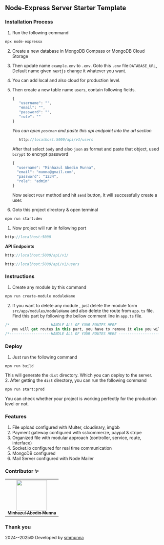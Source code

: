 ## Node-Express Server Starter Template

### Installation Process
1. Run the following command
```javascript
npx node-expressx
```
2. Create a new database in MongoDB Compass or MongoDB Cloud Storage
3. Then update  name `example.env` to `.env`. Goto this `.env` file `DATABASE_URL`, Default name given `nextjs` change it whatever you want.
4. You can add local and also cloud for production level.
5. Then create a new table name `users`, contain following fields.
   ```javascript
   {
      "username": "",
      "email": "",
      "password": "",
      "role": ""
   }
   ```
   *You can open `postman` and paste this api endpoint into the url section*
   ```javascript   
      http://localhost:5000/api/v1/users
   ```
   After that select `body` and also `json` as format and paste that object, used `bcrypt` to encrypt password
    ```javascript
   {
      "username": "Minhazul Abedin Munna",
      "email": "munna@gmail.com",
      "password": "1234",
      "role": "admin"
   }
   ```
   Now select `POST` method and hit `send` button, It will successfully create a user.
   
6. Goto this project directory & open terminal
```bash
npm run start:dev
```
1. Now project will run in following port
```javascript   
http://localhost:5000
```
**API Endpoints**
```javascript   
http://localhost:5000/api/v1/
```
```javascript   
http://localhost:5000/api/v1/users
```
### Instructions
1. Create any module by this command
```bash
npm run create-module moduleName
```
2. If you want to delete any module , just delete the module form `src/app/modules/moduleName` and also delete the route from `app.ts` file. Find this part by following the bellow comment line in `app.ts` file.
```js
/*-------------------HANDLE ALL OF YOUR ROUTES HERE ----------------------*/
   you will get routes in this part, you have to remove it else you will get an error.
/*-------------------HANDLE ALL OF YOUR ROUTES HERE ----------------------*/
```
### Deploy 
1. Just run the following command
```bash
npm run build
```
This will generate the `dist` directory. Which you can deploy to the server. <br>
2. After getting the `dist` directory, you can run the following command
```bash
npm run start:prod
```
You can check whether your project is working perfectly for the production level or not.
### Features
1. File upload configured with Multer, cloudinary, imgbb
2. Payment gateway configured with sslcommerze, paypal & stripe
3. Organized file with modular approach (controller, service, route, interface)
4. Socket.io configured for real time communication
5. MongoDB configured
6. Mail Server configured with Node Mailer

### Contributor ✨

<!-- prettier-ignore-start -->
<!-- markdownlint-disable -->
<table>
  <tr>
    <td align="center">
        <a href="https://github.com/smmunna">
            <img src="https://avatars.githubusercontent.com/u/64527538?v=4" width="100px;" alt=""/><br />
            <sub><b>Minhazul Abedin Munna</b></sub>
        </a><br />
    </td>
  </tr>
</table>

<!-- markdownlint-restore -->
<!-- prettier-ignore-end -->

### Thank you
  2024--2025&copy; Developed by <a href="https://github.com/smmunna">smmunna</a>